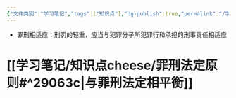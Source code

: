 ```yaml
---
{"文件类别":"学习笔记","tags":["知识点"],"dg-publish":true,"permalink":"/学习笔记/知识点cheese/罪刑相适应原则/","dgPassFrontmatter":true,"created":"2024-09-23T10:05:29.993+08:00","updated":"2024-09-25T10:33:48.121+08:00"}
---
```


- 罪刑相适应：刑罚的轻重，应当与犯罪分子所犯罪行和承担的刑事责任相适应
# [[学习笔记/知识点cheese/罪刑法定原则#^29063c\|与罪刑法定相平衡]]
